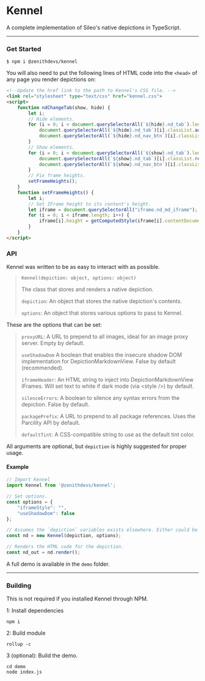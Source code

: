 # Kennel
A complete implementation of Sileo's native depictions in TypeScript.

---

### Get Started

```shell script
$ npm i @zenithdevs/kennel
```

You will also need to put the following lines of HTML code into the `<head>` of any page you render depictions on:

```html
<!--Update the href link to the path to Kennel's CSS file. -->
<link rel="stylesheet" type="text/css" href="kennel.css">
<script>
    function ndChangeTab(show, hide) {
        let i;
        // Hide elements.
        for (i = 0; i < document.querySelectorAll(`${hide}.nd_tab`).length; i++) {
            document.querySelectorAll(`${hide}.nd_tab`)[i].classList.add("nd_hidden");
            document.querySelectorAll(`${hide}.nd_nav_btn`)[i].classList.remove("nd_active");
        }
        // Show elements.
        for (i = 0; i < document.querySelectorAll(`${show}.nd_tab`).length; i++) {
            document.querySelectorAll(`${show}.nd_tab`)[i].classList.remove("nd_hidden");
            document.querySelectorAll(`${show}.nd_nav_btn`)[i].classList.add("nd_active");
        }
        // Fix frame heights.
        setFrameHeights();
    }
    function setFrameHeights() {
        let i;
        // Set IFrame height to its content's height.
        let iframe = document.querySelectorAll("iframe.nd_md_iframe");
        for (i = 0; i < iframe.length; i++) {
            iframe[i].height = getComputedStyle(iframe[i].contentDocument.body.parentElement).height;
        }
    }
</script>
```

### API
Kennel was written to be as easy to interact with as possible.

> `Kennel(depiction: object, options: object)`
>
> The class that stores and renders a native depiction.
>
> `depiction`: An object that stores the native depiction's contents.
>
> `options`: An object that stores various options to pass to Kennel.

These are the options that can be set:
> `proxyURL`: A URL to prepend to all images, ideal for an image proxy server. Empty by default.
>
> `useShadowDom` A boolean that enables the insecure shadow DOM implementation for DepictionMarkdownView. False by default (recommended).
>
> `iframeHeader`: An HTML string to inject into DepictionMarkdownView IFrames. Will set text to white if dark mode (via \<style />) by default.
>
> `silenceErrors`: A boolean to silence any syntax errors from the depiction. False by default.
>
> `packagePrefix`: A URL to prepend to all package references. Uses the Parcility API by default.
>
> `defaultTint`: A CSS-compatible string to use as the default tint color.

All arguments are optional, but `depiction` is highly suggested for proper usage.

#### Example

```ts
// Import Kennel
import Kennel from '@zenithdevs/kennel';

// Set options.
const options = {
    "iframeStyle": "",
    "useShadowDom": false
};

// Assumes the `depiction` variables exists elsewhere. Either could be omitted.
const nd = new Kennel(depiction, options);

// Renders the HTML code for the depiction.
const nd_out = nd.render();
```

A full demo is available in the `demo` folder.

---

### Building
This is not required if you installed Kennel through NPM.

1: Install dependencies
```shell script
npm i
```

2: Build module
```shell script
rollup -c
```

3 (optional): Build the demo.
```shell script
cd demo
node index.js
```